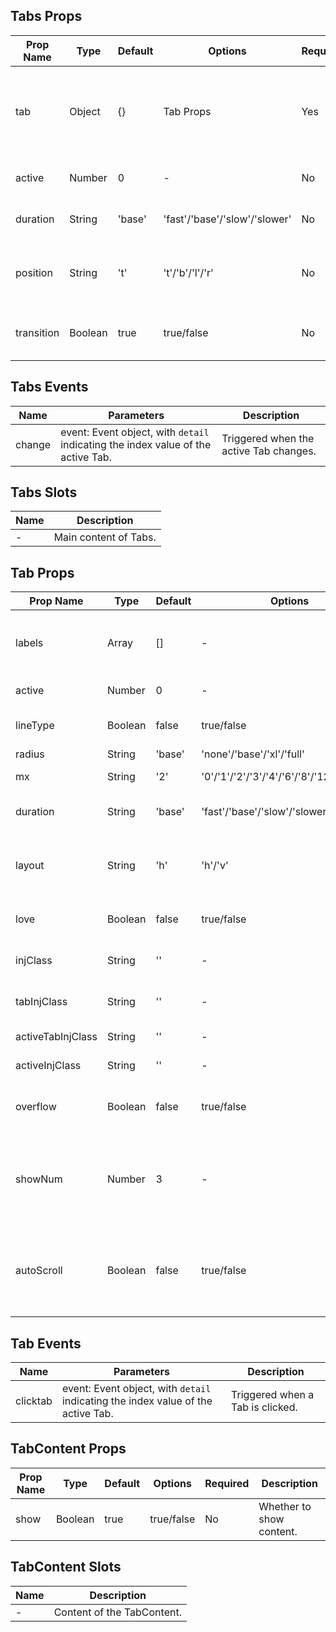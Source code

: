 ## Tabs Props

| Prop Name  | Type    | Default | Options                       | Required | Description                                                         |
| ---------- | ------- | ------- | ----------------------------- | -------- | ------------------------------------------------------------------- |
| tab        | Object  | {}      | Tab Props                     | Yes      | Pass in the Tab Props, which applies to the internal Tab component. |
| active     | Number  | 0       | -                             | No       | Index value of the active Tab.                                      |
| duration   | String  | 'base'  | 'fast'/'base'/'slow'/'slower' | No       | Transition animation speed.                                         |
| position   | String  | 't'     | 't'/'b'/'l'/'r'               | No       | Tab position corresponds to duration in Tab Props.                  |
| transition | Boolean | true    | true/false                    | No       | Whether to use transition animations.                               |

## Tabs Events

| Name   | Parameters                                                                       | Description                            |
| ------ | -------------------------------------------------------------------------------- | -------------------------------------- |
| change | event: Event object, with `detail` indicating the index value of the active Tab. | Triggered when the active Tab changes. |

## Tabs Slots

| Name | Description           |
| ---- | --------------------- |
| -    | Main content of Tabs. |

## Tab Props

| Prop Name         | Type    | Default | Options                                    | Required | Description                                                             |
| ----------------- | ------- | ------- | ------------------------------------------ | -------- | ----------------------------------------------------------------------- |
| labels            | Array   | []      | -                                          | Yes      | An array of tab content, consisting of text and Icon Props.             |
| active            | Number  | 0       | -                                          | No       | Index value of the active Tab.                                          |
| lineType          | Boolean | false   | true/false                                 | No       | Whether to use linear style.                                            |
| radius            | String  | 'base'  | 'none'/'base'/'xl'/'full'                  | No       | Corner style.                                                           |
| mx                | String  | '2'     | '0'/'1'/'2'/'3'/'4'/'6'/'8'/'12'/'16'/'20' | No       | Horizontal margin.                                                      |
| duration          | String  | 'base'  | 'fast'/'base'/'slow'/'slower'              | No       | Transition animation speed.                                             |
| layout            | String  | 'h'     | 'h'/'v'                                    | No       | Horizontal or vertical layout, corresponding to position in Tabs Props. |
| love              | Boolean | false   | true/false                                 | No       | Whether to enable Love Edition.                                         |
| injClass          | String  | ''      | -                                          | No       | Inject CSS to wrap the Tabs.                                            |
| tabInjClass       | String  | ''      | -                                          | No       | Inject CSS for individual Tabs.                                         |
| activeTabInjClass | String  | ''      | -                                          | No       | Inject CSS for active Tab.                                              |
| activeInjClass    | String  | ''      | -                                          | No       | Inject CSS for indicator.                                               |
| overflow          | Boolean | false   | true/false                                 | No       | Whether to enable overflow hiding.                                      |
| showNum           | Number  | 3       | -                                          | No       | When overflow hiding is enabled, the number of Tabs to be displayed.    |
| autoScroll        | Boolean | false   | true/false                                 | No       | Whether to enable automatic scrolling when overflow hiding is enabled.  |

## Tab Events

| Name     | Parameters                                                                       | Description                      |
| -------- | -------------------------------------------------------------------------------- | -------------------------------- |
| clicktab | event: Event object, with `detail` indicating the index value of the active Tab. | Triggered when a Tab is clicked. |

## TabContent Props

| Prop Name | Type    | Default | Options    | Required | Description              |
| --------- | ------- | ------- | ---------- | -------- | ------------------------ |
| show      | Boolean | true    | true/false | No       | Whether to show content. |

## TabContent Slots

| Name | Description                |
| ---- | -------------------------- |
| -    | Content of the TabContent. |
